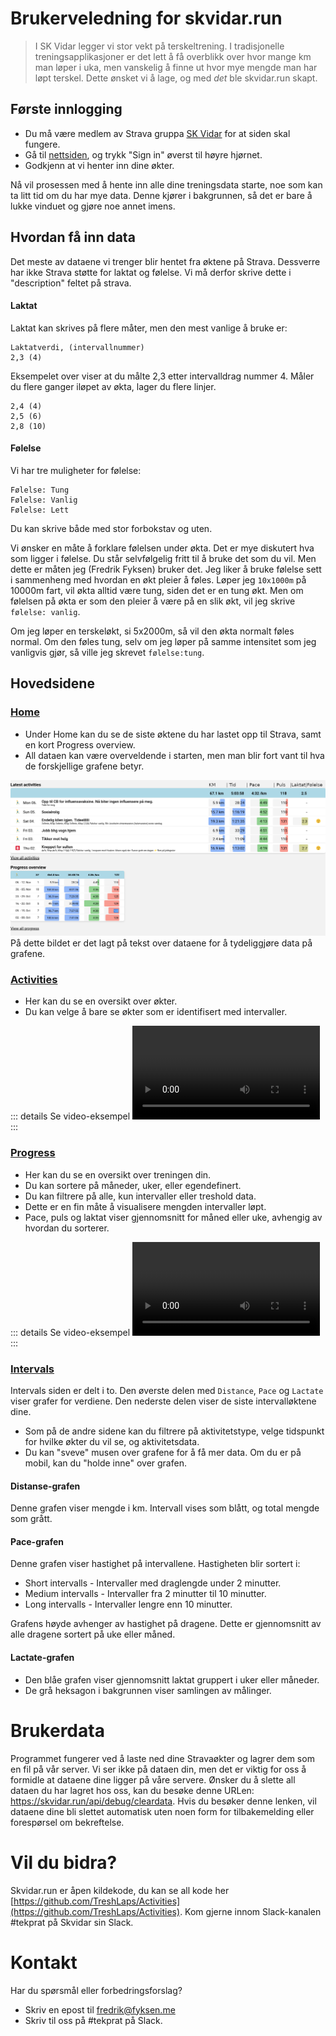 # Brukerveledning for skvidar.run

> I SK Vidar legger vi stor vekt på terskeltrening. I tradisjonelle treningsapplikasjoner er det lett å få overblikk over hvor mange km man løper i uka, men vanskelig å finne ut hvor mye mengde man har løpt terskel. Dette ønsket vi å lage, og med _det_ ble skvidar.run skapt.

## Første innlogging

* Du må være medlem av Strava gruppa [SK Vidar](https://www.strava.com/clubs/97233) for at siden skal fungere.
* Gå til [nettsiden](https://skvidar.run/), og trykk "Sign in" øverst til høyre hjørnet.
* Godkjenn at vi henter inn dine økter.

Nå vil prosessen med å hente inn alle dine treningsdata starte, noe som kan ta litt tid om du har mye data. Denne kjører i bakgrunnen, så det er bare å lukke vinduet og gjøre noe annet imens.

## Hvordan få inn data

Det meste av dataene vi trenger blir hentet fra øktene på Strava. Dessverre har ikke Strava støtte for laktat og følelse. Vi må derfor skrive dette i "description" feltet på strava.

#### Laktat
Laktat kan skrives på flere måter, men den mest vanlige å bruke er:

```
Laktatverdi, (intervallnummer)
2,3 (4)
```
Eksempelet over viser at du målte 2,3 etter intervalldrag nummer 4.
Måler du flere ganger iløpet av økta, lager du flere linjer.

```
2,4 (4)
2,5 (6)
2,8 (10)
```

#### Følelse
Vi har tre muligheter for følelse:
```
Følelse: Tung
Følelse: Vanlig
Følelse: Lett
```
Du kan skrive både med stor forbokstav og uten.

Vi ønsker en måte å forklare følelsen under økta. Det er mye diskutert hva som ligger i følelse. Du står selvfølgelig fritt til å bruke det som du vil. Men dette er måten jeg (Fredrik Fyksen) bruker det.
Jeg liker å bruke følelse sett i sammenheng med hvordan en økt pleier å føles. Løper jeg `10x1000m` på 10000m fart, vil økta alltid være tung, siden det er en tung økt. Men om følelsen på økta er som den pleier å være på en slik økt, vil jeg skrive `følelse: vanlig`.

Om jeg løper en terskeløkt, si 5x2000m, så vil den økta normalt føles normal. Om den føles tung, selv om jeg løper på samme intensitet som jeg vanligvis gjør, så ville jeg skrevet `følelse:tung`.

## Hovedsidene

### [Home](https://skvidar.run/)
* Under Home kan du se de siste øktene du har lastet opp til Strava, samt en kort Progress overview.
* All dataen kan være overveldende i starten, men man blir fort vant til hva de forskjellige grafene betyr.

![Screenshot-home+forklaring](index-home.png)
På dette bildet er det lagt på tekst over dataene for å tydeliggjøre data på grafene.

### [Activities](https://skvidar.run/activities)
* Her kan du se en oversikt over økter.
* Du kan velge å bare se økter som er identifisert med intervaller.

::: details Se video-eksempel
<video controls>
  <source src="index-activities.mp4" type="video/mp4">
  Nettleseren din støtter ikke videoformatet.
</video>
:::

### [Progress](https://skvidar.run/progress)
* Her kan du se en oversikt over treningen din.
* Du kan sortere på måneder, uker, eller egendefinert.
* Du kan filtrere på alle, kun intervaller eller treshold data. 
* Dette er en fin måte å visualisere mengden intervaller løpt.
* Pace, puls og laktat viser gjennomsnitt for måned eller uke, avhengig av hvordan du sorterer.

::: details Se video-eksempel
<video controls>
  <source src="index-progress.mp4" type="video/mp4">
  Nettleseren din støtter ikke videoformatet.
</video>
:::

### [Intervals](https://skvidar.run/intervals)
Intervals siden er delt i to. Den øverste delen med `Distance`, `Pace` og `Lactate` viser grafer for verdiene. Den nederste delen viser de siste intervalløktene dine.

* Som på de andre sidene kan du filtrere på aktivitetstype, velge tidspunkt for hvilke økter du vil se, og aktivitetsdata.
* Du kan "sveve" musen over grafene for å få mer data. Om du er på mobil, kan du "holde inne" over grafen.

#### Distanse-grafen
Denne grafen viser mengde i km. Intervall vises som blått, og total mengde som grått.

#### Pace-grafen
Denne grafen viser hastighet på intervallene. Hastigheten blir sortert i:
* Short intervalls - Intervaller med draglengde under 2 minutter.
* Medium intervalls - Intervaller fra 2 minutter til 10 minutter.
* Long intervalls - Intervaller lengre enn 10 minutter.

Grafens høyde avhenger av hastighet på dragene. Dette er gjennomsnitt av alle dragene sortert på uke eller måned.

#### Lactate-grafen
* Den blåe grafen viser gjennomsnitt laktat gruppert i uker eller måneder.
* De grå heksagon i bakgrunnen viser samlingen av målinger.


# Brukerdata
Programmet fungerer ved å laste ned dine Stravaøkter og lagrer dem som en fil på vår server. Vi ser ikke på dataen din, men det er viktig for oss å formidle at dataene dine ligger på våre servere.
Ønsker du å slette all dataen du har lagret hos oss, kan du besøke denne URLen: https://skvidar.run/api/debug/cleardata. Hvis du besøker denne lenken, vil dataene dine bli slettet automatisk uten noen form for tilbakemelding eller forespørsel om bekreftelse.

# Vil du bidra?
Skvidar.run er åpen kildekode, du kan se all kode her [https://github.com/TreshLaps/Activities](https://github.com/TreshLaps/Activities). Kom gjerne innom Slack-kanalen #tekprat på Skvidar sin Slack.

# Kontakt
Har du spørsmål eller forbedringsforslag?

* Skriv en epost til fredrik@fyksen.me
* Skriv til oss på #tekprat på Slack.
